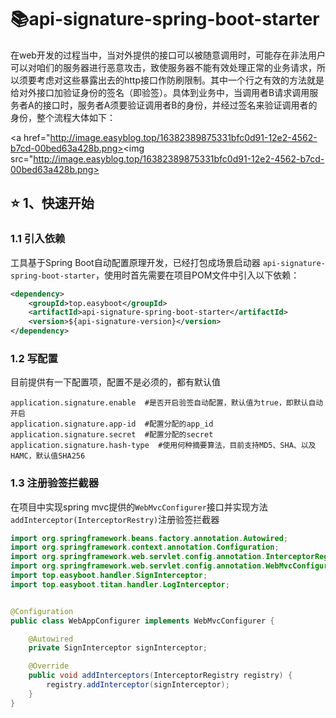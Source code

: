 # 📚api-signature-spring-boot-starter

在web开发的过程当中，当对外提供的接口可以被随意调用时，可能存在非法用户可以对咱们的服务器进行恶意攻击，致使服务器不能有效处理正常的业务请求，所以须要考虑对这些暴露出去的http接口作防刷限制。其中一个行之有效的方法就是给对外接口加验证身份的签名（即验签）。具体到业务中，当调用者B请求调用服务者A的接口时，服务者A须要验证调用者B的身份，并经过签名来验证调用者的身份，整个流程大体如下：

<a href="http://image.easyblog.top/16382389875331bfc0d91-12e2-4562-b7cd-00bed63a428b.png><img src="http://image.easyblog.top/16382389875331bfc0d91-12e2-4562-b7cd-00bed63a428b.png></a>

## ⭐️ 1、快速开始
### 1.1 引入依赖
工具基于Spring Boot自动配置原理开发，已经打包成场景启动器 `api-signature-spring-boot-starter`，使用时首先需要在项目POM文件中引入以下依赖：
```xml
<dependency>
    <groupId>top.easyboot</groupId>
    <artifactId>api-signature-spring-boot-starter</artifactId>
    <version>${api-signature-version}</version>
</dependency>
```

### 1.2 写配置
目前提供有一下配置项，配置不是必须的，都有默认值
```properties
application.signature.enable  #是否开启验签自动配置，默认值为true，即默认自动开启
application.signature.app-id  #配置分配的app_id
application.signature.secret  #配置分配的secret
application.signature.hash-type  #使用何种摘要算法，目前支持MD5、SHA、以及HAMC，默认值SHA256
```

### 1.3 注册验签拦截器
在项目中实现spring mvc提供的`WebMvcConfigurer`接口并实现方法`addInterceptor(InterceptorRestry)`注册验签拦截器
```java
import org.springframework.beans.factory.annotation.Autowired;
import org.springframework.context.annotation.Configuration;
import org.springframework.web.servlet.config.annotation.InterceptorRegistry;
import org.springframework.web.servlet.config.annotation.WebMvcConfigurer;
import top.easyboot.handler.SignInterceptor;
import top.easyboot.titan.handler.LogInterceptor;


@Configuration
public class WebAppConfigurer implements WebMvcConfigurer {

    @Autowired
    private SignInterceptor signInterceptor;

    @Override
    public void addInterceptors(InterceptorRegistry registry) {
        registry.addInterceptor(signInterceptor);
    }
}
```


